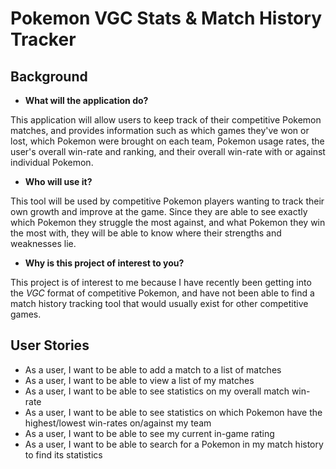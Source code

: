 # Pokemon VGC Stats & Match History Tracker

## Background

- **What will the application do?**

This application will allow users to keep track of their competitive Pokemon matches,
and provides information such as which games they've won or lost, which Pokemon were
brought on each team, Pokemon usage rates, the user's overall win-rate and ranking, 
and their overall win-rate with or against individual Pokemon.

- **Who will use it?**

This tool will be used by competitive Pokemon players wanting to track their own growth 
and improve at the game. Since they are able to see exactly which Pokemon they struggle 
the most against, and what Pokemon they win the most with, they will be able to know 
where their strengths and weaknesses lie. 

- **Why is this project of interest to you?**

This project is of interest to me because I have recently been getting into the *VGC*
format of competitive Pokemon, and have not been able to find a match history tracking 
tool that would usually exist for other competitive games. 

## User Stories

- As a user, I want to be able to add a match to a list of matches
- As a user, I want to be able to view a list of my matches
- As a user, I want to be able to see statistics on my overall match 
win-rate
- As a user, I want to be able to see statistics on which Pokemon have
the highest/lowest win-rates on/against my team
- As a user, I want to be able to see my current in-game rating
- As a user, I want to be able to search for a Pokemon in my match history
to find its statistics